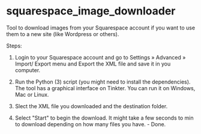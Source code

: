 # squarespace_image_downloader
Tool to download images from your Squarespace account if you want to use them to a new site (like Wordpress or others).

Steps:

1. Login to your Squarespace account and go to Settings » Advanced » Import/ Export menu and Export the XML file and save it in you computer.

2. Run the Python (3) script (you might need to install the dependencies). The tool has a graphical interface on Tinkter. You can run it on Windows, Mac or  Linux.

3. Slect the XML file you downloaded and the destination folder.

4. Select "Start" to begin the download. It might take a few seconds to min to download depending on how many files you have. - Done.


